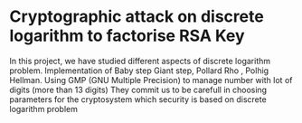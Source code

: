 # Cryptographic attack on discrete logarithm to factorise RSA Key

In this project, we have studied different aspects of discrete logarithm problem.
Implementation of Baby step Giant step, Pollard Rho , Polhig Hellman. Using GMP (GNU Multiple Precision) to manage number with lot of digits (more than 13 digits)
They commit us to be carefull in choosing parameters for the cryptosystem which security is based on discrete logarithm problem
